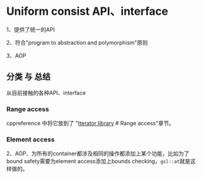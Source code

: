 # Uniform consist API、interface

1、提供了统一的API

2、符合"program to abstraction and polymorphism"原则

3、AOP

## 分类 与 总结

从目前接触的各种API、interface

### Range access

cppreference 中将它放到了 "[Iterator library](https://en.cppreference.com/w/cpp/iterator) # Range access"章节。

### Element access

2、AOP、为所有的container都涉及相同的操作都添加上某个功能，比如为了bound safety需要为element access添加上bounds checking，`gsl::at`就是这样做的。

